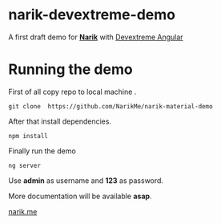 # narik-devextreme-demo
A first draft demo for [**Narik**](http://narik.me "**Narik**") with [Devextreme Angular](https://js.devexpress.com/Overview/Angular/ "devextreme angular")


# Running the demo

First of all copy repo to local machine .
```
git clone  https://github.com/NarikMe/narik-material-demo
```

After  that install dependencies.

```
npm install
```

Finally run the demo

```
ng server
```

Use **admin** as username and **123** as password.

More documentation will be available **asap**.

[narik.me](http://narik.me "narik.me")



